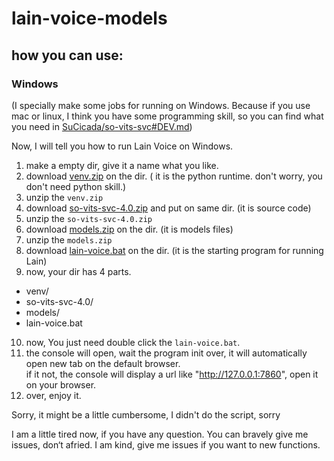 # lain-voice-models

## how you can use:
### Windows
(I specially make some jobs for running on Windows. Because if you use mac or linux, I think you have some programming skill, 
so you can find what you need in [SuCicada/so-vits-svc#DEV.md](https://github.com/SuCicada/so-vits-svc/blob/4.0/DEV.md))

Now, I will tell you how to run Lain Voice on Windows.


1. make a empty dir, give it a name what you like.
2. download [venv.zip](https://drive.google.com/file/d/1oYZZ6ac8g0LdrVHwsZ-KXINqMkSp_xX4/view?usp=sharing) on the dir. ( it is the python runtime. don't worry, you don't need python skill.)
3. unzip the `venv.zip` 
4. download [so-vits-svc-4.0.zip](https://github.com/SuCicada/so-vits-svc/archive/refs/heads/4.0.zip) and put on same dir. (it is source code)
5. unzip the `so-vits-svc-4.0.zip`
6. download [models.zip](https://drive.google.com/file/d/1F9oRDJpWMQWiPZHTnSDfUbN3fdriohzQ/view?usp=sharing) on the dir. (it is models files)
7. unzip the `models.zip`
8. download [lain-voice.bat](https://raw.githubusercontent.com/SuCicada/lain-voice-models/master/lain-voice.bat) on the dir. (it is the starting program for running Lain)
9. now, your dir has 4 parts.  
  - venv/
  - so-vits-svc-4.0/
  - models/
  - lain-voice.bat
10. now, You just need double click the `lain-voice.bat`.
11. the console will open, wait the program init over, it will automatically open new tab on the default browser.  
    if it not, the console will display a url like "http://127.0.0.1:7860",  open it on your browser.
11. over, enjoy it.


Sorry, it might be a little cumbersome, I didn't do the script, sorry 

I am a little tired now, if you have any question. You can bravely give me issues, don‘t afried. 
I am kind, give me issues if you want to new functions.
